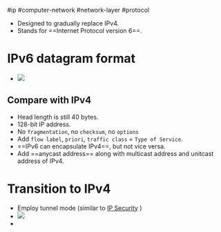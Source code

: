 #ip #computer-network #network-layer #protocol 

- Designed to gradually replace IPv4.
- Stands for ==Internet Protocol version 6==.

# IPv6 datagram format
- ![](Pasted%20image%2020240522153609.png)
## Compare with IPv4
- Head length is still 40 bytes.
- 128-bit IP address.
- No `fragmentation`, no `checksum`, no `options`
- Add `flow label`, `priori`, `traffic class` = `Type of Service`.
- ==IPv6 can encapsulate IPv4==, but not vice versa.
- Add ==anycast address== along with multicast address and unitcast address of IPv4.

# Transition to IPv4
- Employ tunnel mode (similar to [IP Security](IP%20Security.md) )
- ![](Pasted%20image%2020240522154700.png)
- 